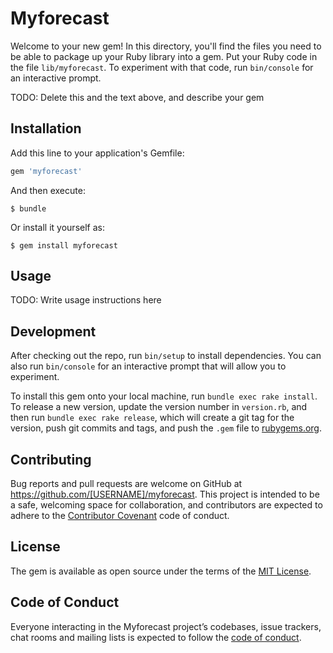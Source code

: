 # Myforecast

Welcome to your new gem! In this directory, you'll find the files you need to be able to package up your Ruby library into a gem. Put your Ruby code in the file `lib/myforecast`. To experiment with that code, run `bin/console` for an interactive prompt.

TODO: Delete this and the text above, and describe your gem

## Installation

Add this line to your application's Gemfile:

```ruby
gem 'myforecast'
```

And then execute:

    $ bundle

Or install it yourself as:

    $ gem install myforecast

## Usage

TODO: Write usage instructions here

## Development

After checking out the repo, run `bin/setup` to install dependencies. You can also run `bin/console` for an interactive prompt that will allow you to experiment.

To install this gem onto your local machine, run `bundle exec rake install`. To release a new version, update the version number in `version.rb`, and then run `bundle exec rake release`, which will create a git tag for the version, push git commits and tags, and push the `.gem` file to [rubygems.org](https://rubygems.org).

## Contributing

Bug reports and pull requests are welcome on GitHub at https://github.com/[USERNAME]/myforecast. This project is intended to be a safe, welcoming space for collaboration, and contributors are expected to adhere to the [Contributor Covenant](http://contributor-covenant.org) code of conduct.

## License

The gem is available as open source under the terms of the [MIT License](https://opensource.org/licenses/MIT).

## Code of Conduct

Everyone interacting in the Myforecast project’s codebases, issue trackers, chat rooms and mailing lists is expected to follow the [code of conduct](https://github.com/[USERNAME]/myforecast/blob/master/CODE_OF_CONDUCT.md).
